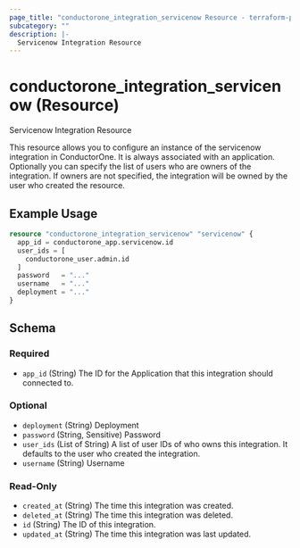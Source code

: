 ```yaml
---
page_title: "conductorone_integration_servicenow Resource - terraform-provider-conductorone"
subcategory: ""
description: |-
  Servicenow Integration Resource
---
```


# conductorone_integration_servicenow (Resource)

Servicenow Integration Resource

This resource allows you to configure an instance of the servicenow integration in ConductorOne.
It is always associated with an application. Optionally you can specify the list of users who are owners of the integration.
If owners are not specified, the integration will be owned by the user who created the resource.

## Example Usage

```terraform
resource "conductorone_integration_servicenow" "servicenow" {
  app_id = conductorone_app.servicenow.id
  user_ids = [
    conductorone_user.admin.id
  ]
  password   = "..."
  username   = "..."
  deployment = "..."
}
```

<!-- schema generated by tfplugindocs -->
## Schema

### Required

- `app_id` (String) The ID for the Application that this integration should connected to.

### Optional

- `deployment` (String) Deployment
- `password` (String, Sensitive) Password
- `user_ids` (List of String) A list of user IDs of who owns this integration. It defaults to the user who created the integration.
- `username` (String) Username

### Read-Only

- `created_at` (String) The time this integration was created.
- `deleted_at` (String) The time this integration was deleted.
- `id` (String) The ID of this integration.
- `updated_at` (String) The time this integration was last updated.
